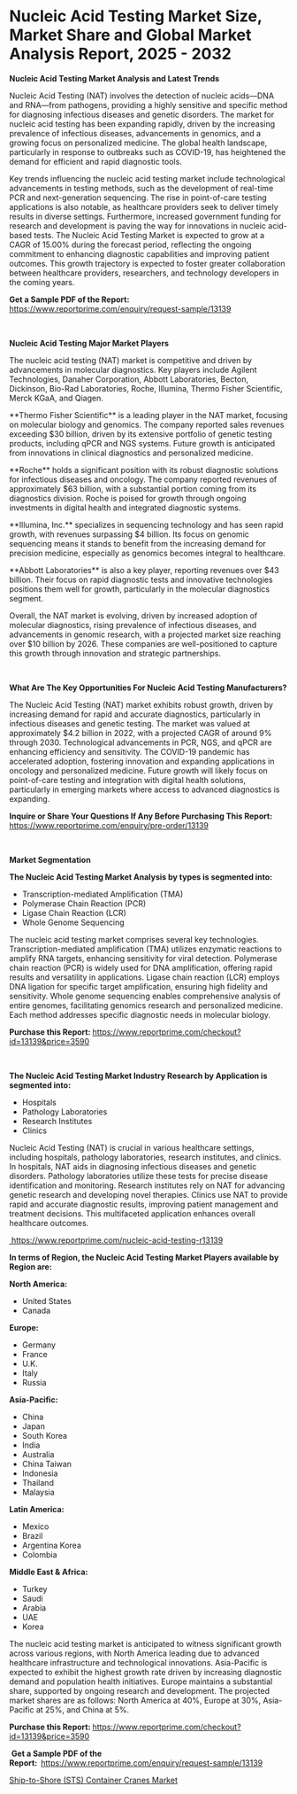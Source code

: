 <p><h1>Nucleic Acid Testing Market Size, Market Share and Global Market Analysis Report, 2025 - 2032</h1></p><p><strong>Nucleic Acid Testing Market Analysis and Latest Trends</strong></p>
<p><p>Nucleic Acid Testing (NAT) involves the detection of nucleic acids—DNA and RNA—from pathogens, providing a highly sensitive and specific method for diagnosing infectious diseases and genetic disorders. The market for nucleic acid testing has been expanding rapidly, driven by the increasing prevalence of infectious diseases, advancements in genomics, and a growing focus on personalized medicine. The global health landscape, particularly in response to outbreaks such as COVID-19, has heightened the demand for efficient and rapid diagnostic tools.</p><p>Key trends influencing the nucleic acid testing market include technological advancements in testing methods, such as the development of real-time PCR and next-generation sequencing. The rise in point-of-care testing applications is also notable, as healthcare providers seek to deliver timely results in diverse settings. Furthermore, increased government funding for research and development is paving the way for innovations in nucleic acid-based tests. The Nucleic Acid Testing Market is expected to grow at a CAGR of 15.00% during the forecast period, reflecting the ongoing commitment to enhancing diagnostic capabilities and improving patient outcomes. This growth trajectory is expected to foster greater collaboration between healthcare providers, researchers, and technology developers in the coming years.</p></p>
<p><strong>Get a Sample PDF of the Report:&nbsp;</strong> <a href="https://www.reportprime.com/enquiry/request-sample/13139?utm_campaign=1143&utm_medium=2&utm_source=Github&utm_content=ia&utm_term=19032025&utm_id=nucleic-acid-testing">https://www.reportprime.com/enquiry/request-sample/13139</a></p>
<p>&nbsp;</p>
<p><strong>Nucleic Acid Testing Major Market Players</strong></p>
<p><p>The nucleic acid testing (NAT) market is competitive and driven by advancements in molecular diagnostics. Key players include Agilent Technologies, Danaher Corporation, Abbott Laboratories, Becton, Dickinson, Bio-Rad Laboratories, Roche, Illumina, Thermo Fisher Scientific, Merck KGaA, and Qiagen.</p><p>**Thermo Fisher Scientific** is a leading player in the NAT market, focusing on molecular biology and genomics. The company reported sales revenues exceeding $30 billion, driven by its extensive portfolio of genetic testing products, including qPCR and NGS systems. Future growth is anticipated from innovations in clinical diagnostics and personalized medicine.</p><p>**Roche** holds a significant position with its robust diagnostic solutions for infectious diseases and oncology. The company reported revenues of approximately $63 billion, with a substantial portion coming from its diagnostics division. Roche is poised for growth through ongoing investments in digital health and integrated diagnostic systems.</p><p>**Illumina, Inc.** specializes in sequencing technology and has seen rapid growth, with revenues surpassing $4 billion. Its focus on genomic sequencing means it stands to benefit from the increasing demand for precision medicine, especially as genomics becomes integral to healthcare.</p><p>**Abbott Laboratories** is also a key player, reporting revenues over $43 billion. Their focus on rapid diagnostic tests and innovative technologies positions them well for growth, particularly in the molecular diagnostics segment.</p><p>Overall, the NAT market is evolving, driven by increased adoption of molecular diagnostics, rising prevalence of infectious diseases, and advancements in genomic research, with a projected market size reaching over $10 billion by 2026. These companies are well-positioned to capture this growth through innovation and strategic partnerships.</p></p>
<p>&nbsp;</p>
<p><strong>What Are The Key Opportunities For Nucleic Acid Testing Manufacturers?</strong></p>
<p><p>The Nucleic Acid Testing (NAT) market exhibits robust growth, driven by increasing demand for rapid and accurate diagnostics, particularly in infectious diseases and genetic testing. The market was valued at approximately $4.2 billion in 2022, with a projected CAGR of around 9% through 2030. Technological advancements in PCR, NGS, and qPCR are enhancing efficiency and sensitivity. The COVID-19 pandemic has accelerated adoption, fostering innovation and expanding applications in oncology and personalized medicine. Future growth will likely focus on point-of-care testing and integration with digital health solutions, particularly in emerging markets where access to advanced diagnostics is expanding.</p></p>
<p><strong>Inquire or Share Your Questions If Any Before Purchasing This Report:</strong> <a href="https://www.reportprime.com/enquiry/pre-order/13139?utm_campaign=1143&utm_medium=2&utm_source=Github&utm_content=ia&utm_term=19032025&utm_id=nucleic-acid-testing">https://www.reportprime.com/enquiry/pre-order/13139</a></p>
<p>&nbsp;</p>
<p><strong>Market Segmentation</strong></p>
<p><strong>The Nucleic Acid Testing Market Analysis by types is segmented into:</strong></p>
<p><ul><li>Transcription-mediated Amplification (TMA)</li><li>Polymerase Chain Reaction (PCR)</li><li>Ligase Chain Reaction (LCR)</li><li>Whole Genome Sequencing</li></ul></p>
<p><p>The nucleic acid testing market comprises several key technologies. Transcription-mediated amplification (TMA) utilizes enzymatic reactions to amplify RNA targets, enhancing sensitivity for viral detection. Polymerase chain reaction (PCR) is widely used for DNA amplification, offering rapid results and versatility in applications. Ligase chain reaction (LCR) employs DNA ligation for specific target amplification, ensuring high fidelity and sensitivity. Whole genome sequencing enables comprehensive analysis of entire genomes, facilitating genomics research and personalized medicine. Each method addresses specific diagnostic needs in molecular biology.</p></p>
<p><strong>Purchase this Report:&nbsp;</strong><a href="https://www.reportprime.com/checkout?id=13139&price=3590&utm_campaign=1143&utm_medium=2&utm_source=Github&utm_content=ia&utm_term=19032025&utm_id=nucleic-acid-testing">https://www.reportprime.com/checkout?id=13139&price=3590</a></p>
<p>&nbsp;</p>
<p><strong>The Nucleic Acid Testing Market Industry Research by Application is segmented into:</strong></p>
<p><ul><li>Hospitals</li><li>Pathology Laboratories</li><li>Research Institutes</li><li>Clinics</li></ul></p>
<p><p>Nucleic Acid Testing (NAT) is crucial in various healthcare settings, including hospitals, pathology laboratories, research institutes, and clinics. In hospitals, NAT aids in diagnosing infectious diseases and genetic disorders. Pathology laboratories utilize these tests for precise disease identification and monitoring. Research institutes rely on NAT for advancing genetic research and developing novel therapies. Clinics use NAT to provide rapid and accurate diagnostic results, improving patient management and treatment decisions. This multifaceted application enhances overall healthcare outcomes.</p></p>
<p><a href="https://www.reportprime.com/nucleic-acid-testing-r13139?utm_campaign=1143&utm_medium=2&utm_source=Github&utm_content=ia&utm_term=19032025&utm_id=nucleic-acid-testing">&nbsp;https://www.reportprime.com/nucleic-acid-testing-r13139</a></p>
<p><strong>In terms of Region, the Nucleic Acid Testing Market Players available by Region are:</strong></p>
<p>
    <p> <strong> North America: </strong>
        <ul>
            <li>United States</li>
            <li>Canada</li>
        </ul>
        </p> 
    <p> <strong> Europe: </strong>
        <ul>
            <li>Germany</li>
            <li>France</li>
            <li>U.K.</li>
            <li>Italy</li>
            <li>Russia</li>
        </ul>
        </p> 
    <p> <strong> Asia-Pacific: </strong>
        <ul>
            <li>China</li>
            <li>Japan</li>
            <li>South Korea</li>
            <li>India</li>
            <li>Australia</li>
            <li>China Taiwan</li>
            <li>Indonesia</li>
            <li>Thailand</li>
            <li>Malaysia</li>
        </ul>
        </p> 
    <p> <strong> Latin America: </strong>
        <ul>
            <li>Mexico</li>
            <li>Brazil</li>
            <li>Argentina Korea</li>
            <li>Colombia</li>
        </ul>
        </p> 
    <p> <strong> Middle East & Africa: </strong>
        <ul>
            <li>Turkey</li>
            <li>Saudi</li>
            <li>Arabia</li>
            <li>UAE</li>
            <li>Korea</li>
        </ul>
    </p>
    </p>
<p><p>The nucleic acid testing market is anticipated to witness significant growth across various regions, with North America leading due to advanced healthcare infrastructure and technological innovations. Asia-Pacific is expected to exhibit the highest growth rate driven by increasing diagnostic demand and population health initiatives. Europe maintains a substantial share, supported by ongoing research and development. The projected market shares are as follows: North America at 40%, Europe at 30%, Asia-Pacific at 25%, and China at 5%.</p></p>
<p><strong>Purchase this Report: </strong><a href="https://www.reportprime.com/checkout?id=13139&price=3590&utm_campaign=1143&utm_medium=2&utm_source=Github&utm_content=ia&utm_term=19032025&utm_id=nucleic-acid-testing">https://www.reportprime.com/checkout?id=13139&price=3590</a></p>
<p>&nbsp;<strong>Get a Sample PDF of the Report:&nbsp;&nbsp;</strong><a href="https://www.reportprime.com/enquiry/request-sample/13139?utm_campaign=1143&utm_medium=2&utm_source=Github&utm_content=ia&utm_term=19032025&utm_id=nucleic-acid-testing">https://www.reportprime.com/enquiry/request-sample/13139</a></p>
<p><strong></strong></p>
<p><p><a href="https://github.com/raaschadonle/Market-Research-Report-List-1/blob/main/ship-to-shore-sts-container-cranes-market.md?utm_campaign=1143&utm_medium=2&utm_source=Github&utm_content=ia&utm_term=19032025&utm_id=nucleic-acid-testing">Ship-to-Shore (STS) Container Cranes Market</a></p></p>
